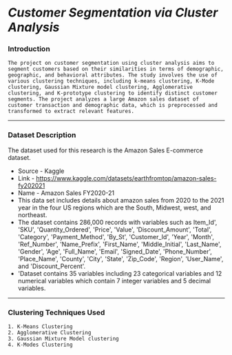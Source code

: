 # *Customer Segmentation via Cluster Analysis*

### Introduction
    The project on customer segmentation using cluster analysis aims to segment customers based on their similarities in terms of demographic, geographic, and behavioral attributes. The study involves the use of various clustering techniques, including k-means clustering, K-Mode clustering, Gaussian Mixture model clustering, Agglomerative clustering, and K-prototype clustering to identify distinct customer segments. The project analyzes a large Amazon sales dataset of customer transaction and demographic data, which is preprocessed and transformed to extract relevant features. 
---
### Dataset Description 
The dataset used for this research is the Amazon Sales E-commerce dataset.
- Source - Kaggle
- Link - https://www.kaggle.com/datasets/earthfromtop/amazon-sales-fy202021
- Name - Amazon Sales FY2020-21
- This data set includes details about amazon sales from 2020 to the 2021 year in the four US regions which are the South, Midwest, west, and northeast.
- The dataset contains 286,000 records with variables such as Item_Id', 'SKU', 'Quantity_Ordered', 'Price', 'Value', 'Discount_Amount', 'Total', 'Category', 'Payment_Method', 'By_St', 'Customer_Id', 'Year', 'Month', 'Ref_Number', 'Name_Prefix', 'First_Name', 'Middle_Initial', 'Last_Name', 'Gender', 'Age', 'Full_Name', 'Email', 'Signed_Date', 'Phone_Number', 'Place_Name', 'County', 'City', 'State', 'Zip_Code', 'Region', 'User_Name', and 'Discount_Percent'.
- 'Dataset contains 35 variables including 23 categorical variables and 12 numerical variables which contain 7 integer variables and 5 decimal variables.
---
### Clustering Techniques Used
    1. K-Means Clustering
    2. Agglomerative Clustering
    3. Gaussian Mixture Model clustering
    4. K-Modes Clustering